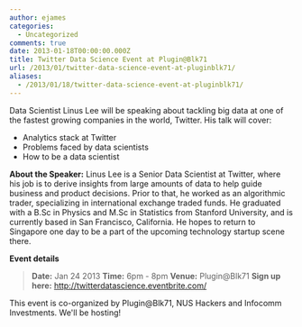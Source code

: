 ```yaml
---
author: ejames
categories:
  - Uncategorized
comments: true
date: 2013-01-18T00:00:00.000Z
title: Twitter Data Science Event at Plugin@Blk71
url: /2013/01/twitter-data-science-event-at-pluginblk71/
aliases:
  - /2013/01/18/twitter-data-science-event-at-pluginblk71/
---
```


Data Scientist Linus Lee will be speaking about tackling big data at one of the fastest growing companies in the world, Twitter. His talk will cover:

- Analytics stack at Twitter
- Problems faced by data scientists
- How to be a data scientist

<strong>About the Speaker:</strong> Linus Lee is a Senior Data Scientist at Twitter, where his job is to derive insights from large amounts of data to help guide business and product decisions. Prior to that, he worked as an algorithmic trader, specializing in international exchange traded funds. He graduated with a B.Sc in Physics and M.Sc in Statistics from Stanford University, and is currently based in San Francisco, California. He hopes to return to Singapore one day to be a part of the upcoming technology startup scene there.

<strong>Event details</strong>
<blockquote><strong>Date:</strong> Jan 24 2013
<strong>Time:</strong> 6pm - 8pm
<strong>Venue:</strong> Plugin@Blk71
<strong>Sign up here:</strong> <a href="http://twitterdatascience.eventbrite.com/">http://twitterdatascience.eventbrite.com/</a></blockquote>

This event is co-organized by Plugin@Blk71, NUS Hackers and Infocomm Investments. We'll be hosting!
